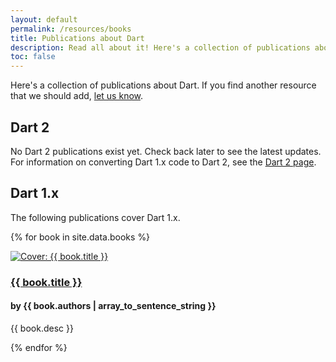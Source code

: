 ```yaml
---
layout: default
permalink: /resources/books
title: Publications about Dart
description: Read all about it! Here's a collection of publications about Dart.
toc: false
---
```


Here's a collection of publications about Dart.
If you find another resource that we should add,
[let us know](https://github.com/dart-lang/site-www/issues).

## Dart 2

No Dart 2 publications exist yet.
Check back later to see the latest updates.
For information on converting Dart 1.x code to Dart 2, see the
[Dart 2 page](/dart-2).


## Dart 1.x

The following publications cover Dart 1.x.

{% for book in site.data.books %}
<div class="item-with-pic">
  <a href="{{ book.link }}" title="{{ book.title }}">
    <img src="{% asset 'covers/{{ book.cover }}' @path %}" alt="Cover: {{ book.title }}"/>
  </a>
  <div class="details">
    <h3 class="title"><a href="{{ book.link }}" title="{{ book.title }}">{{ book.title }}</a></h3>
    <h4 class="authors">by {{ book.authors | array_to_sentence_string }}</h4>
    <p>{{ book.desc }}</p>
  </div>
</div>
{% endfor %}
